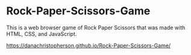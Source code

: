 # Rock-Paper-Scissors-Game
This is a web browser game of Rock Paper Scissors that was made with HTML, CSS, and JavaScript.

https://danachristopherson.github.io/Rock-Paper-Scissors-Game/
